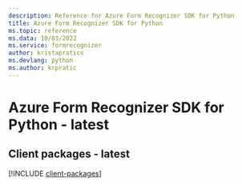 ```yaml
---
description: Reference for Azure Form Recognizer SDK for Python
title: Azure Form Recognizer SDK for Python
ms.topic: reference
ms.data: 10/03/2022
ms.service: formrecognizer
author: kristapratico
ms.devlang: python
ms.author: krpratic
---
```

# Azure Form Recognizer SDK for Python - latest

## Client packages - latest
[!INCLUDE [client-packages](form-recognizer-client-index.md)]